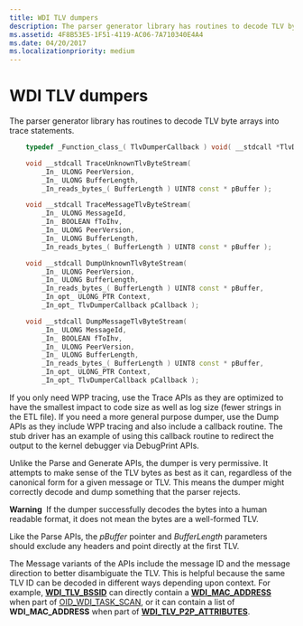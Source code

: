 ```yaml
---
title: WDI TLV dumpers
description: The parser generator library has routines to decode TLV byte arrays into trace statements.
ms.assetid: 4F8B53E5-1F51-4119-AC06-7A710340E4A4
ms.date: 04/20/2017
ms.localizationpriority: medium
---
```


# WDI TLV dumpers


The parser generator library has routines to decode TLV byte arrays into trace statements.

```C++
    typedef _Function_class_( TlvDumperCallback ) void( __stdcall *TlvDumperCallback )(_In_ UINT_PTR Context, _In_z_ _Printf_format_string_ PCSTR Format, ...);

    void __stdcall TraceUnknownTlvByteStream(
        _In_ ULONG PeerVersion,
        _In_ ULONG BufferLength,
        _In_reads_bytes_( BufferLength ) UINT8 const * pBuffer );

    void __stdcall TraceMessageTlvByteStream(
        _In_ ULONG MessageId,
        _In_ BOOLEAN fToIhv,
        _In_ ULONG PeerVersion,
        _In_ ULONG BufferLength,
        _In_reads_bytes_( BufferLength ) UINT8 const * pBuffer );

    void __stdcall DumpUnknownTlvByteStream(
        _In_ ULONG PeerVersion,
        _In_ ULONG BufferLength,
        _In_reads_bytes_( BufferLength ) UINT8 const * pBuffer,
        _In_opt_ ULONG_PTR Context,
        _In_opt_ TlvDumperCallback pCallback );

    void __stdcall DumpMessageTlvByteStream(
        _In_ ULONG MessageId,
        _In_ BOOLEAN fToIhv,
        _In_ ULONG PeerVersion,
        _In_ ULONG BufferLength,
        _In_reads_bytes_( BufferLength ) UINT8 const * pBuffer,
        _In_opt_ ULONG_PTR Context,
        _In_opt_ TlvDumperCallback pCallback );
```

If you only need WPP tracing, use the Trace APIs as they are optimized to have the smallest impact to code size as well as log size (fewer strings in the ETL file). If you need a more general purpose dumper, use the Dump APIs as they include WPP tracing and also include a callback routine. The stub driver has an example of using this callback routine to redirect the output to the kernel debugger via DebugPrint APIs.

Unlike the Parse and Generate APIs, the dumper is very permissive. It attempts to make sense of the TLV bytes as best as it can, regardless of the canonical form for a given message or TLV. This means the dumper might correctly decode and dump something that the parser rejects.

**Warning**  If the dumper successfully decodes the bytes into a human readable format, it does not mean the bytes are a well-formed TLV.

 

Like the Parse APIs, the *pBuffer* pointer and *BufferLength* parameters should exclude any headers and point directly at the first TLV.

The Message variants of the APIs include the message ID and the message direction to better disambiguate the TLV. This is helpful because the same TLV ID can be decoded in different ways depending upon context. For example, [**WDI\_TLV\_BSSID**](https://docs.microsoft.com/windows-hardware/drivers/network/wdi-tlv-bssid) can directly contain a [**WDI\_MAC\_ADDRESS**](https://docs.microsoft.com/windows-hardware/drivers/ddi/content/dot11wdi/ns-dot11wdi-_wdi_mac_address) when part of [OID\_WDI\_TASK\_SCAN](https://docs.microsoft.com/windows-hardware/drivers/network/oid-wdi-task-scan), or it can contain a list of **WDI\_MAC\_ADDRESS** when part of [**WDI\_TLV\_P2P\_ATTRIBUTES**](https://docs.microsoft.com/windows-hardware/drivers/network/wdi-tlv-p2p-attributes).

 

 





